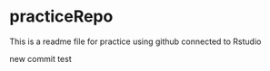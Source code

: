 # practiceRepo

This is a readme file for practice using github connected to Rstudio

new commit test